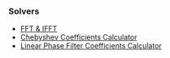 ### Solvers
* [FFT & IFFT](FFT.html)
* [Chebyshev Coefficients Calculator](Chebyschev.html)
* [Linear Phase Filter Coefficients Calculator](FilterCoeff.html)
